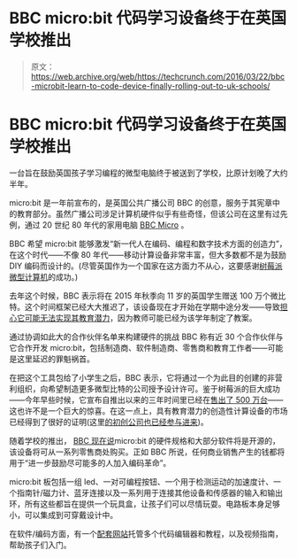 # BBC micro:bit 代码学习设备终于在英国学校推出 

> 原文：<https://web.archive.org/web/https://techcrunch.com/2016/03/22/bbc-microbit-learn-to-code-device-finally-rolling-out-to-uk-schools/>

# BBC micro:bit 代码学习设备终于在英国学校推出

一台旨在鼓励英国孩子学习编程的微型电脑终于被送到了学校，比原计划晚了大约半年。

micro:bit 是一年前宣布的，是英国公共广播公司 BBC 的创意，服务于其宪章中的教育部分。虽然广播公司涉足计算机硬件似乎有些奇怪，但该公司在这里有过先例，通过 20 世纪 80 年代的家用电脑 [BBC Micro](https://web.archive.org/web/20221206233052/https://en.wikipedia.org/wiki/BBC_Micro) 。

BBC 希望 micro:bit 能够激发“新一代人在编码、编程和数字技术方面的创造力”，在这个时代——不像 80 年代——移动计算设备非常丰富，但大多数都不是为鼓励 DIY 编码而设计的。(尽管英国作为一个国家在这方面力不从心，这要感谢[树莓派微型计算机](https://web.archive.org/web/20221206233052/https://beta.techcrunch.com/tag/raspberry-pi/)的成功。)

去年这个时候，BBC 表示将在 2015 年秋季向 11 岁的英国学生赠送 100 万个微比特。这个时间框架已经大大推迟了，该设备现在才开始在学期中途分发——导致[担心它可能无法实现其教育潜力](https://web.archive.org/web/20221206233052/http://www.bbc.com/news/technology-35863859)，因为教师可能已经为该学年制定了教案。

通过协调如此大的合作伙伴名单来构建硬件的挑战 BBC 称有近 30 个合作伙伴与它合作开发 micro:bit，包括制造商、软件制造商、零售商和教育工作者——可能是这里延迟的罪魁祸首。

在把这个工具包给了小学生之后，BBC 表示，它将通过一个为此目的创建的非营利组织，向希望制造更多微型比特的公司授予设计许可。鉴于树莓派的巨大成功——今年早些时候，它宣布自推出以来的三年时间里已经在[售出了 500 万台](https://web.archive.org/web/20221206233052/https://www.raspberrypi.org/blog/five-million-sold/)——这也许不是一个巨大的惊喜。在这一点上，具有教育潜力的创造性计算设备的市场已经得到了很好的证明(这里[的初创公司也已经参与进来](https://web.archive.org/web/20221206233052/https://beta.techcrunch.com/2015/05/04/kano-series-a/))。

随着学校的推出， [BBC 现在说](https://web.archive.org/web/20221206233052/http://www.bbc.co.uk/mediacentre/latestnews/2016/bbc-micro-bit-schools-launch)micro:bit 的硬件规格和大部分软件将是开源的，该设备将可从一系列零售商处购买。正如 BBC 所说，任何商业销售产生的钱都将用于“进一步鼓励尽可能多的人加入编码革命”。

micro:bit 板包括一组 led、一对可编程按钮、一个用于检测运动的加速度计、一个指南针/磁力计、蓝牙连接以及一系列用于连接其他设备和传感器的输入和输出环，所有这些都旨在提供一个玩具盒，让孩子们可以尽情玩耍。电路板本身足够小，可以集成到可穿戴设计中。

在软件/编码方面，有一个[配套网站](https://web.archive.org/web/20221206233052/https://www.microbit.co.uk/)托管多个代码编辑器和教程，以及视频指南，帮助孩子们入门。
